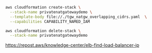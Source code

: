 
```bash
aws cloudformation create-stack \
  --stack-name privatenatgatewaydemo \
  --template-body file://./tgw_natgw_overlapping_cidrs.yaml  \
  --capabilities CAPABILITY_NAMED_IAM
```

```bash
aws cloudformation delete-stack \
  --stack-name privatenatgatewaydemo
```

https://repost.aws/knowledge-center/elb-find-load-balancer-ip